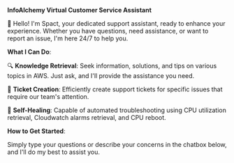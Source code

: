  **InfoAlchemy Virtual Customer Service Assistant**

🤖 Hello! I'm Spact, your dedicated support assistant, ready to enhance your experience. Whether you have questions, need assistance, or want to report an issue, I'm here 24/7 to help you.

**What I Can Do**:

🔍 **Knowledge Retrieval**: Seek information, solutions, and tips on various topics in AWS. Just ask, and I'll provide the assistance you need.

📝 **Ticket Creation**: Efficiently create support tickets for specific issues that require our team's attention.

🔧 **Self-Healing**: Capable of automated troubleshooting using CPU utilization retrieval, Cloudwatch alarms retrieval, and CPU reboot.

**How to Get Started**:

Simply type your questions or describe your concerns in the chatbox below, and I'll do my best to assist you.

